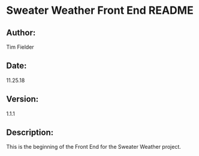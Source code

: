 # Sweater Weather Front End README

## Author:
Tim Fielder
## Date:
11.25.18
## Version:
1.1.1
## Description:
This is the beginning of the Front End for the Sweater Weather project.


